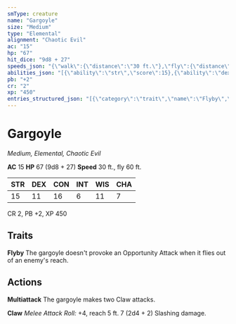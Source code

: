 ```yaml
---
smType: creature
name: "Gargoyle"
size: "Medium"
type: "Elemental"
alignment: "Chaotic Evil"
ac: "15"
hp: "67"
hit_dice: "9d8 + 27"
speeds_json: "{\"walk\":{\"distance\":\"30 ft.\"},\"fly\":{\"distance\":\"60 ft.\"}}"
abilities_json: "[{\"ability\":\"str\",\"score\":15},{\"ability\":\"dex\",\"score\":11},{\"ability\":\"con\",\"score\":16},{\"ability\":\"int\",\"score\":6},{\"ability\":\"wis\",\"score\":11},{\"ability\":\"cha\",\"score\":7}]"
pb: "+2"
cr: "2"
xp: "450"
entries_structured_json: "[{\"category\":\"trait\",\"name\":\"Flyby\",\"text\":\"The gargoyle doesn't provoke an Opportunity Attack when it flies out of an enemy's reach.\"},{\"category\":\"action\",\"name\":\"Multiattack\",\"text\":\"The gargoyle makes two Claw attacks.\"},{\"category\":\"action\",\"name\":\"Claw\",\"text\":\"*Melee Attack Roll:* +4, reach 5 ft. 7 (2d4 + 2) Slashing damage.\"}]"
---
```


# Gargoyle
*Medium, Elemental, Chaotic Evil*

**AC** 15
**HP** 67 (9d8 + 27)
**Speed** 30 ft., fly 60 ft.

| STR | DEX | CON | INT | WIS | CHA |
| --- | --- | --- | --- | --- | --- |
| 15 | 11 | 16 | 6 | 11 | 7 |

CR 2, PB +2, XP 450

## Traits

**Flyby**
The gargoyle doesn't provoke an Opportunity Attack when it flies out of an enemy's reach.

## Actions

**Multiattack**
The gargoyle makes two Claw attacks.

**Claw**
*Melee Attack Roll:* +4, reach 5 ft. 7 (2d4 + 2) Slashing damage.
